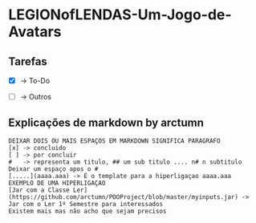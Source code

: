 # LEGIONofLENDAS-Um-Jogo-de-Avatars

## Tarefas

- [x] -> To-Do
- [ ] -> Outros


## Explicações de markdown by arctumn

 ```  
 DEIXAR DOIS OU MAIS ESPAÇOS EM MARKDOWN SIGNIFICA PARAGRAFO
 [x] -> concluido 
 [ ] -> por concluir
 #   -> representa um titulo, ## um sub titulo .... n# n subtitulo Deixar um espaço apos o #
 [.....](aaaa.aaa) -> É o template para a hiperligaçao aaaa.aaa
EXEMPLO DE UMA HIPERLIGAÇAO
[Jar com a Classe Ler](https://github.com/arctumn/POOProject/blob/master/myinputs.jar) -> Jar com o Ler 1º Semestre para interessados
 Existem mais mas não acho que sejam precisos
 ```
